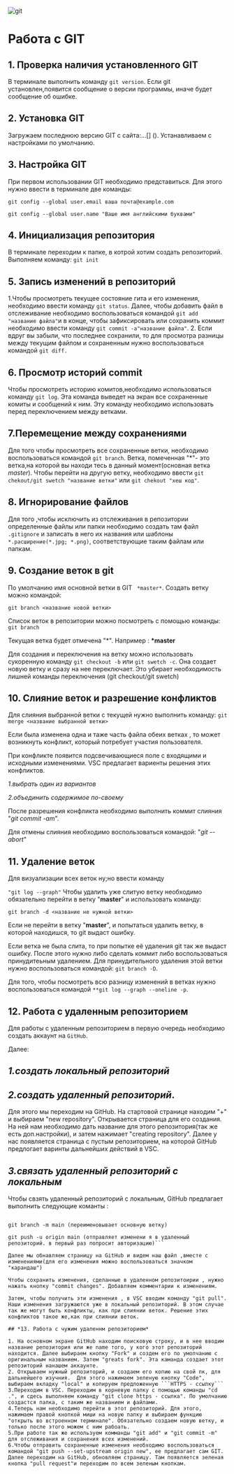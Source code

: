 ![git](Git-Logo-1788C.png)
# Работа с GIT
## 1. Проверка наличия установленного GIT
В терминале выполнить команду `git version`.
Если git установлен,появится сообщение о версии программы, иначе будет сообщениe об ошибке.
## 2. Установка GIT
Загружаем последнюю версию GIT c сайта:...[] ().
Устанавливаем с настройками по умолчанию.
## 3. Настройка GIT 
При первом использовании GIT необходимо представиться. Для этого нужно ввести в терминале две команды:

```git config --global user.email ваша почта@example.com```

```git config --global user.name "Ваше имя английскими буквами"```
## 4. Инициализация репозитория
В терминале переходим к папке, в котрой хотим создать репозиторий. Выполняем команду:
```git init``` 
## 5. Запись изменений в репозиторий
1.Чтобы просмотреть текущее состояние гита и его изменения, необходимо ввести команду ``` git status ```. Далее, чтобы добавить файл в отслеживание необходимо воспользоваться командой ```git add "название файла"```и в конце, чтобы зафиксировать или сохранить коммит необходимо ввести команду ```git commit -a"название файла"```.
2. Если вдруг вы забыли, что последнее сохранили, то для просмотра разницы между текущим файлом и сохраненным нужно воспользоваться командой ```git diff.```
## 6. Просмотр историй commit
Чтобы просмотреть историю комитов,необходимо использоваться команду ```git log```. Эта команда выведет на экран все сохраненные комиты и сообщений к ним. Эту команду необходимо использовать перед переключением между ветками.
## 7.Перемещение между сохранениями
Для того чтобы просмотреть все сохраненные ветки, необходимо воспользоваться командой ```git branch```. Ветка, помеченная "*"- это ветка,на которой вы находи
тесь в данный момент(основная ветка *master*). Чтобы перейти на другую ветку, необходимо ввести ```git chekout/git swetch "название ветки"``` или ```git chekout "хеш код"```.
## 8. Игнорирование файлов 
Для того ,чтобы исключить из отслеживания в репозитории определенные файлы или папки необходимо создать там файл ```.gitignore``` и записать в него их названия или шаблоны ```*.расширение(*.jpg; *.png)```, соответствующие таким файлам или папкам.
## 9. Создание веток в git 
По умолчанию имя основной ветки в GIT ``` *master*```.
Создать ветку можно командой:
```
git branch <название новой ветки> 
```
Список веток в репозитории можно посмотреть с помощью команды: ```git branch```

Текущая ветка будет отмечена "*". Например : __*master__

Для создания и переключения на ветку можно использовать сукоренную команду ```git checkout -b``` или ```git swetch -c```. Она создает новую ветку и сразу на нее переключает. Это убирает необходимость лишней команды переключения (git checkout/git swetch)

## 10. Cлияние веток и разрешение конфликтов
Для слияния выбранной ветки с текущей нужно выполнить команду: ```git merge <название выбранной ветки>```

Если была изменена одна и таже часть файла обеих ветках , то может возникнуть конфликт, который потребует участия пользователя.

При конфликте появится подсвечивающиеся поле с входящими и исходными изменениями. VSC предлагает вариенты решения этих конфликтов.

*1.выбрать один из вариантов* 

*2.объединить содержимое по-своему*

После разрешения конфликта необходимо выполнить коммит слияния "*git commit -am*".

Для отмены слияния необходимо воспользоваться командой: "*git --abort*"

## 11. Удаление веток
Для визуализации всех веток ну;но ввести команду 

```"git log --graph"```
Чтобы удалить уже слитую ветку необходимо обязательно перейти в ветку "**master**" и использовать команду:

 ```git branch -d <название не нужной ветки>```
 
 Если не перейти в ветку "**master**", и попытаться удалить ветку, в которой находишся, то git выдаст ошибку.

Если ветка не была слита, то при попытке её удаления git так же выдаст ошибку. После этого нужно либо сделать коммит либо воспользоваться принудитеьным удалением.
Для принудительного удаления этой ветки нyжно воспользоваться командой: 
```git branch -D```.

Для того, чтобы посмотреть всю разницу изменений в ветках нужно воспользоваться командой 
```**git log --graph --oneline -p```. 

## 12. Работа с удаленным репозиторием

Для работы с удаленным репозиторием  в первую очередь необходимо создать аккаунт на ```GitHub```.

Далее: 

## *1.создать локальный репозиторий*

## *2.создать удаленный репозиторий*.
 Для этого мы переходим на GitHub. На стартовой странице находим "+" и выбираем "new repository". Открывается страница для его создания. На ней нам необходимо дать название для этого репозитория(так же есть доп.настройки), и затем нажимает "creating repository".
Далее у нас появляется страница с пустым репозиторием, на которой GitHub предлогает варинты дальнейших действий в VSC. 

## *3.связать удаленный репозиторий с локальным*


Чтобы свзять удаленный репозиторий с локальным, GitHub предлагает выполнить следующие команты :
```git remote add origin "ссылка на удаленный репозиторий" (привязка репозиториев)

git branch -m main (переименовывает основную ветку)

git push -u origin main (отправляет изменени я в удаленный репозиторий. в первый раз попросит авторизацию)```

Далее мы обнавляем страницу на GitHub и видем наш файл ,вместе с изменениями(для его изменения можно воспользоваться значком "карандаш")

Чтобы сохранить изменения, сделанные в удаленном репозитоирии , нужно нажать кнопку "commit changes". Добавляем комментарии к изменениям.

Затем, чтобы получить эти изменения , в VSC вводим команду "git pull". Наши изменения загружаются уже в локальный репозиторий. В этом случае так же могут быть конфликты, как при слиянии веток. Решение этих конфликтов такое же,как при слиянии веток.

## *13. Работа с чужим удаленнм репозиторием*

1. На основном экране GitHub находим поисковую строку, и в нее вводим название репозитория или же name того, у кого этот репозиторий находится. Далее выбираем кнопку "Fork" и создем его по умолчанию с оригинальным названием. Затем "greats fork". Эта каманда создает этот репозиторий нанашем аккаунте.
2. Открываем нужный репозиторий, и создаем его копию на свой пк, для дальнейшего изучния.  Для этого нажимаем зеленую кнопку "Code", выбираем вкладку "local" и копируем предложенную ```HTTPS - ссылку``` 
3.Переходим в VSC. Переходим в корневую папку с помощью команды "cd .", и сдесь выполняем команду "git clone https - ссылка". По умолчанию создастся папка, с таким же названием и файлами.
4.Теперь нам необходимо перейти в этот репозиторий. Для этого, нажимаем правой кнопкой миши на новую папку и выбираем функцию "открыть во встроенном терминале". Обязательно создаем новую ветку, и только после этого можем с ним рабоать.
5.При работе так же используем комманды "git add" и "git commit -m" для отслеживания и сохранения всех изменений.
6.Чтобы отправить сохраненные изменения необходимо воспользоваться командой "git push --set-upstream origin new", ее предлагает сам GIT. 
Далее переходим на GitHub, обновляем страницу. Там появляется зеленая кнопка "pull request"и переходим по всем зеленым кнопкам.
